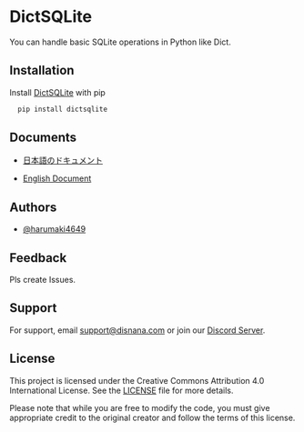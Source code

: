 
# DictSQLite

You can handle basic SQLite operations in Python like Dict.

## Installation

Install [DictSQLite](https://pypi.org/project/DictSQLite/) with pip

```bash
  pip install dictsqlite
```

## Documents
- [日本語のドキュメント](./documents/japanese.md)

- [English Document](./documents/english.md)

## Authors

- [@harumaki4649](https://www.github.com/harumaki4649)

## Feedback

Pls create Issues.

## Support

For support, email support@disnana.com or join our [Discord Server](https://discord.gg/KzeHDrgwAz).

## License

This project is licensed under the Creative Commons Attribution 4.0 International License. See the [LICENSE](./LICENSE) file for more details.

Please note that while you are free to modify the code, you must give appropriate credit to the original creator and follow the terms of this license.
